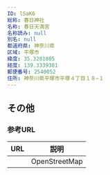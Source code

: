```yaml
---
ID: lSaK6
総称: 春日神社
名称: 春日天満宮
名称読み: null
別名: null
都道府県: 神奈川県
区域: 平塚市
緯度: 35.3281805
経度: 139.3339381
郵便番号: 2540052
住所: 神奈川県平塚市平塚４丁目１８−１
---
```


## その他

### 参考URL

| URL | 説明          |
| --- | ------------- |
|     | OpenStreetMap |
